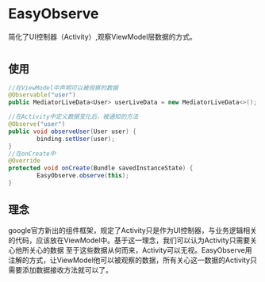 # EasyObserve
简化了UI控制器（Activity）,观察ViewModel层数据的方式。
#
## 使用
```java
//在ViewModel中声明可以被观察的数据
@Observable("user")
public MediatorLiveData<User> userLiveData = new MediatorLiveData<>();

//在Activity中定义数据变化后，被通知的方法
@Observe("user")
public void observeUser(User user) {
        binding.setUser(user);
}
//在onCreate中
@Override
protected void onCreate(Bundle savedInstanceState) {       
        EasyObserve.observe(this);
} 
```
 
## 理念
google官方新出的组件框架，规定了Activity只是作为UI控制器，与业务逻辑相关的代码，应该放在ViewModel中。基于这一理念，我们可以认为Activity只需要关心他所关心的数据
至于这些数据从何而来，Activity可以无视。EasyObserve用注解的方式，让ViewModel他可以被观察的数据，所有关心这一数据的Activity只需要添加数据接收方法就可以了。

